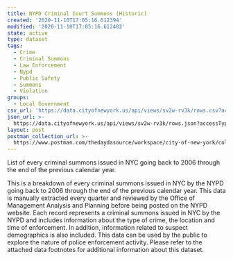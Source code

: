 ```yaml
---
title: NYPD Criminal Court Summons (Historic)
created: '2020-11-10T17:05:16.612394'
modified: '2020-11-10T17:05:16.612402'
state: active
type: dataset
tags:
  - Crime
  - Criminal Summons
  - Law Enforcement
  - Nypd
  - Public Safety
  - Summons
  - Violation
groups:
  - Local Government
csv_url: 'https://data.cityofnewyork.us/api/views/sv2w-rv3k/rows.csv?accessType=DOWNLOAD'
json_url: >-
  https://data.cityofnewyork.us/api/views/sv2w-rv3k/rows.json?accessType=DOWNLOAD
layout: post
postman_collection_url: >-
  https://www.postman.com/thedaydasource/workspace/city-of-new-york/collection/15909983-2f76902b-b3f1-404f-b7f9-ac3968f05ce2
---
```

List of every criminal summons issued in NYC going back to 2006 through the end of the previous calendar year.

This is a breakdown of every criminal summons issued in NYC by the NYPD going back to 2006 through the end of the previous calendar year.
This data is manually extracted every quarter and reviewed by the Office of Management Analysis and Planning before being posted on the NYPD website. Each record represents a criminal summons issued in NYC by the NYPD and includes information about the type of crime, the location and time of enforcement. In addition, information related to suspect demographics is also included. 
This data can be used by the public to explore the nature of police enforcement activity. 
Please refer to the attached data footnotes for additional information about this dataset.
